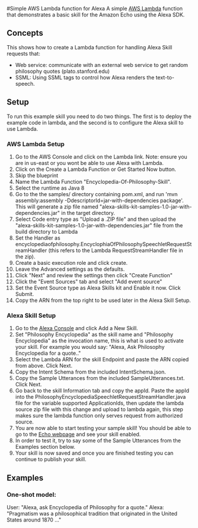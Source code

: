 #Simple AWS Lambda function for Alexa
A simple [AWS Lambda](http://aws.amazon.com/lambda) function that demonstrates a basic skill for the Amazon Echo using the Alexa SDK.

## Concepts
This shows how to create a Lambda function for handling Alexa Skill requests that:

 - Web service: communicate with an external web service to get random philosophy quotes (plato.stanford.edu)
 - SSML: Using SSML tags to control how Alexa renders the text-to-speech.

## Setup
To run this example skill you need to do two things. The first is to deploy the example code in lambda, and the second is to configure the Alexa skill to use Lambda.

### AWS Lambda Setup
1. Go to the AWS Console and click on the Lambda link. Note: ensure you are in us-east or you wont be able to use Alexa with Lambda.
2. Click on the Create a Lambda Function or Get Started Now button.
3. Skip the blueprint
4. Name the Lambda Function "Encyclopedia-Of-Philosophy-Skill".
5. Select the runtime as Java 8
6. Go to the the samples/ directory containing pom.xml, and run 'mvn assembly:assembly -DdescriptorId=jar-with-dependencies package'. This will generate a zip file named "alexa-skills-kit-samples-1.0-jar-with-dependencies.jar" in the target directory.
7. Select Code entry type as "Upload a .ZIP file" and then upload the "alexa-skills-kit-samples-1.0-jar-with-dependencies.jar" file from the build directory to Lambda
8. Set the Handler as encyclopediaofphilosophy.EncyclophiaOfPhilosophySpeechletRequestStreamHandler (this refers to the Lambda RequestStreamHandler file in the zip).
9. Create a basic execution role and click create.
10. Leave the Advanced settings as the defaults.
11. Click "Next" and review the settings then click "Create Function"
12. Click the "Event Sources" tab and select "Add event source"
13. Set the Event Source type as Alexa Skills kit and Enable it now. Click Submit.
14. Copy the ARN from the top right to be used later in the Alexa Skill Setup.

### Alexa Skill Setup
1. Go to the [Alexa Console](https://developer.amazon.com/edw/home.html) and click Add a New Skill.
2. Set "Philosophy Encyclopedia" as the skill name and "Philosophy Encyclopedia" as the invocation name, this is what is used to activate your skill. For example you would say: "Alexa, Ask Philosophy Encyclopedia for a quote.."
3. Select the Lambda ARN for the skill Endpoint and paste the ARN copied from above. Click Next.
4. Copy the Intent Schema from the included IntentSchema.json.
5. Copy the Sample Utterances from the included SampleUtterances.txt. Click Next.
6. Go back to the skill Information tab and copy the appId. Paste the appId into the PhilosophyEncyclopediaSpeechletRequestStreamHandler.java file for the variable supported ApplicationIds,
   then update the lambda source zip file with this change and upload to lambda again, this step makes sure the lambda function only serves request from authorized source.
7. You are now able to start testing your sample skill! You should be able to go to the [Echo webpage](http://echo.amazon.com/#skills) and see your skill enabled.
8. In order to test it, try to say some of the Sample Utterances from the Examples section below.
9. Your skill is now saved and once you are finished testing you can continue to publish your skill.

## Examples
### One-shot model:
  User: "Alexa, ask Encyclopedia of Philosophy  for a quote."
  Alexa: "Pragmatism was a philosophical tradition that originated in the United States around 1870 ..."
